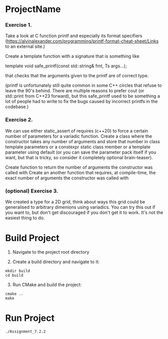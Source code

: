 # ProjectName

### Exercise 1.

Take a look at C function printf and especially its format specifiers (https://alvinalexander.com/programming/printf-format-cheat-sheet/Links to an external site.)

Create a template function with a signature that is something like

template <typename Ts...>
void safe_printf(const std::string& fmt, Ts args...);

that checks that the arguments given to the printf are of correct type.

(printf is unfortunately still quite common in some C++ circles that refuse to leave the 90's behind.  There are multiple reasons to prefer cout (or std::print from C++23 forward), but this safe_printf used to be something a lot of people had to write to fix the bugs caused by incorrect printfs in the codebase.)

### Exercise 2.

We can use either static_assert of requires (c++20) to force a certain number of parameters for a variadic function.  Create a class where the constructor takes any number of arguments and store that number in class template parameters or a constexpr static class member or a template parameter using default (or you can save the parameter pack itself if you want, but that is tricky, so consider it completely optional brain-teaser).

Create function to return the number of arguments the constructor was called with
Create an another function that requires, at compile-time, the exact number of arguments the constructor was called with

### (optional) Exercise 3.

We created a type for a 2D grid, think about ways this grid could be generalised to arbitrary dimenions using variadics.  You can try this out if you want to, but don't get discouraged if you don't get it to work.  It's not the easiest thing to do.

# Build Project

1. Navigate to the project root directory

2. Create a build directory and navigate to it:

```shell
mkdir build
cd build
```

3. Run CMake and build the project:

```shell
cmake ..
make
```

# Run Project

```shell 
./Assignment_7.2.2
```
